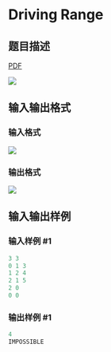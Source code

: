 # Driving Range

## 题目描述

[problemUrl]: https://uva.onlinejudge.org/index.php?option=com_onlinejudge&Itemid=8&category=226&page=show_problem&problem=2957

[PDF](https://uva.onlinejudge.org/external/118/p11857.pdf)

![](https://cdn.luogu.com.cn/upload/vjudge_pic/UVA11857/2709e49b747331fb988dfbaaeda998225b221297.png)

## 输入输出格式

### 输入格式

![](https://cdn.luogu.com.cn/upload/vjudge_pic/UVA11857/6781c0ba5adb85a9af9e7563d2da12d97b3666dd.png)

### 输出格式

![](https://cdn.luogu.com.cn/upload/vjudge_pic/UVA11857/a5a298f49b34d1f7100ff2c9c30ea9645fbd2872.png)

## 输入输出样例

### 输入样例 #1

```cpp
3 3
0 1 3
1 2 4
2 1 5
2 0
0 0
```


### 输出样例 #1

```cpp
4
IMPOSSIBLE
```


